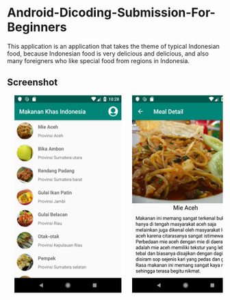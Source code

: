 # Android-Dicoding-Submission-For-Beginners
This application is an application that takes the theme of typical Indonesian food, because Indonesian food is very delicious and delicious, and also many foreigners who like special food from regions in Indonesia.

## Screenshot
<pre>
  <img src="https://github.com/tiyan-attirmidzi/Android-Dicoding-Submission-For-Beginners/blob/master/documentation/main.png" width="250" height="460">   <img src="https://github.com/tiyan-attirmidzi/Android-Dicoding-Submission-For-Beginners/blob/master/documentation/detail.png" width="250" height="460">   <img src="https://github.com/tiyan-attirmidzi/Android-Dicoding-Submission-For-Beginners/blob/master/documentation/about.png" width="250" height="460">
</pre>
